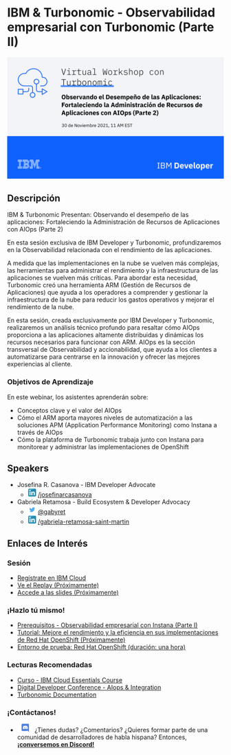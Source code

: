 # IBM & Turbonomic - Observabilidad empresarial con Turbonomic (Parte II)

![banner evento](./images/IBM_Developer-GSI_Series-Turbonomic_1267-social-1920x1080.png)

## Descripción

IBM & Turbonomic Presentan: Observando el desempeño de las aplicaciones: Fortaleciendo la Administración de Recursos de Aplicaciones con AIOps (Parte 2)

En esta sesión exclusiva de IBM Developer y Turbonomic, profundizaremos en la Observabilidad relacionada con el rendimiento de las aplicaciones.

A medida que las implementaciones en la nube se vuelven más complejas, las herramientas para administrar el rendimiento y la infraestructura de las aplicaciones se vuelven más críticas. Para abordar esta necesidad, Turbonomic creó una herramienta ARM (Gestión de Recursos de Aplicaciones) que ayuda a los operadores a comprender y gestionar la infraestructura de la nube para reducir los gastos operativos y mejorar el rendimiento de la nube.

En esta sesión, creada exclusivamente por IBM Developer y Turbonomic, realizaremos un análisis técnico profundo para resaltar cómo AIOps proporciona a las aplicaciones altamente distribuidas y dinámicas los recursos necesarios para funcionar con ARM. AIOps es la sección transversal de Observabilidad y accionabilidad, que ayuda a los clientes a automatizarse para centrarse en la innovación y ofrecer las mejores experiencias al cliente.

### Objetivos de Aprendizaje

En este webinar, los asistentes aprenderán sobre:

- Conceptos clave y el valor del AIOps
- Cómo el ARM aporta mayores niveles de automatización a las soluciones APM (Application Performance Monitoring) como Instana a través de AIOps
- Cómo la plataforma de Turbonomic trabaja junto con Instana para monitorear y administrar las implementaciones de OpenShift

## Speakers

- Josefina R. Casanova - IBM Developer Advocate
  - ![LinkedIn Icon](../../../images/icon_linkedin_small.png) [/josefinarcasanova](https://www.linkedin.com/in/josefinarcasanova/)
- Gabriela Retamosa - Build Ecosystem & Developer Advocacy 
  - ![Twitter Icon](../../../images/icon_twitter_small.png) [@gabyret](https://twitter.com/gabyret)
  - ![LinkedIn Icon](../../../images/icon_linkedin_small.png) [/gabriela-retamosa-saint-martin](https://www.linkedin.com/in/gabriela-retamosa-saint-martin/)

## Enlaces de Interés

### Sesión

- [Regístrate en IBM Cloud](https://cloud.ibm.com/registration)
- [Ve el Replay (Próximamente)]()
- [Accede a las slides (Próximamente)]()

### ¡Hazlo tú mismo!

- [Prerequisitos - Observabilidad empresarial con Instana (Parte I)](../20211123%20-%20Observabilidad%20empresarial%20con%20Instana%20(Parte%20I)/README.md)
- [Tutorial: Mejore el rendimiento y la eficiencia en sus implementaciones de Red Hat OpenShift (Próximamente)]()
- [Entorno de prueba: Red Hat OpenShift (duración: una hora)](https://learn.openshift.com/playgrounds/openshift45)

### Lecturas Recomendadas

- [Curso - IBM Cloud Essentials Course](https://cognitiveclass.ai/courses/ibm-cloud-essentials)
- [Digital Developer Conference - AIops & Integration](https://developer.ibm.com/conferences/digital-developer-conference-ai-automation-integration/)
- [Turbonomic Documentation](https://docs.turbonomic.com/)

### ¡Contáctanos!

- ![Discord Icon](../../../images/icon_discord_small.png) ¿Tienes dudas? ¿Comentarios? ¿Quieres formar parte de una comunidad de desarrolladores de habla hispana? Entonces,[**¡conversemos en Discord!**](https://discord.gg/yBs8YSnx9m)